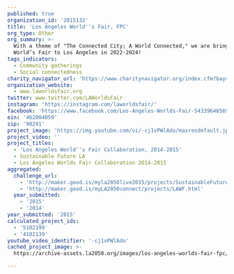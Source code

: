 ```yaml
---
published: true
organization_id: '2015132'
title: 'Los Angeles World''s Fair, FPC'
org_type: Other
org_summary: >-
  With a theme of "The Connected City; A World Connected," we are bringing the
  World’s Fair to Los Angeles in 2022-2024!
tags_indicators:
  - Community gatherings
  - Social connectedness
charity_navigator_url: 'https://www.charitynavigator.org/index.cfm?bay=search.profile&ein=462004059'
organization_website:
  - www.laworldsfair.org
twitter: www.twitter.com/LAWorldsFair
instagram: 'https://instagram.com/laworldsfair/'
facebook: 'https://www.facebook.com/Los-Angeles-Worlds-Fair-543396465697684/'
ein: '462004059'
zip: '90291'
project_image: 'https://img.youtube.com/vi/-cj1vPWlAdo/maxresdefault.jpg'
project_video: ''
project_titles:
  - 'Los Angeles World''s Fair Collaboration, 2014-2015'
  - Sustainable Future LA
  - Los Angeles Worlds Fair Collaboration 2014-2015
aggregated:
  challenge_url:
    - 'http://maker.good.is/myla2050live2015/projects/SustainableFutureLA.html'
    - 'http://maker.good.is/myLA2050connect/projects/LAWF.html'
  year_submitted:
    - '2015'
    - '2014'
year_submitted: '2015'
calculated_project_ids:
  - '5102199'
  - '4102139'
youtube_video_identifier: '-cj1vPWlAdo'
cached_project_image: >-
  https://archive-assets.la2050.org/images/los-angeles-worlds-fair-fpc/img.youtube.com/vi/-cj1vPWlAdo/maxresdefault.jpg

---
```


